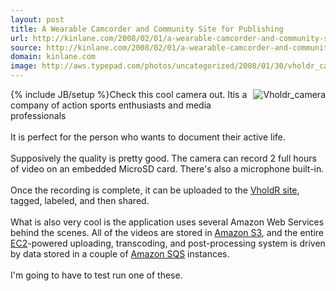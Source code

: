 ```yaml
---
layout: post
title: A Wearable Camcorder and Community Site for Publishing
url: http://kinlane.com/2008/02/01/a-wearable-camcorder-and-community-site-for-publishing/
source: http://kinlane.com/2008/02/01/a-wearable-camcorder-and-community-site-for-publishing/
domain: kinlane.com
image: http://aws.typepad.com/photos/uncategorized/2008/01/30/vholdr_camera.jpg
---
```

{% include JB/setup %}<a href="http://www.vholdr.com/shoot/camera/overview"><img alt="Vholdr_camera" title="Vholdr_camera" src="http://aws.typepad.com/photos/uncategorized/2008/01/30/vholdr_camera.jpg" style="margin: 0px 0px 5px 5px; float: right;" border="0" /></a>Check this cool camera out. Itis a company of action sports enthusiasts and media professionals<br /><br />It is perfect for the person who wants to document their active life.<br /><br />Supposively the quality is pretty good.  The camera can record 2 full hours of video on an embedded MicroSD card.  There's also a microphone built-in.<br /><br />Once the recording is complete, it can be uploaded to the <a href="http://www.vholdr.com/videolist">VholdR site</a>, tagged, labeled, and then shared.<br /><br />What is also very cool is the application uses several Amazon Web Services behind the scenes. All of the videos are stored in <a href="http://aws.amazon.com/s3">Amazon S3</a>, and the entire <a href="http://aws.amazon.com/ec2">EC2</a>-powered uploading, transcoding, and post-processing system is driven by data stored in a couple of <a href="http://aws.amazon.com/sqs">Amazon SQS</a> instances.<br /><br />I'm going to have to test run one of these.